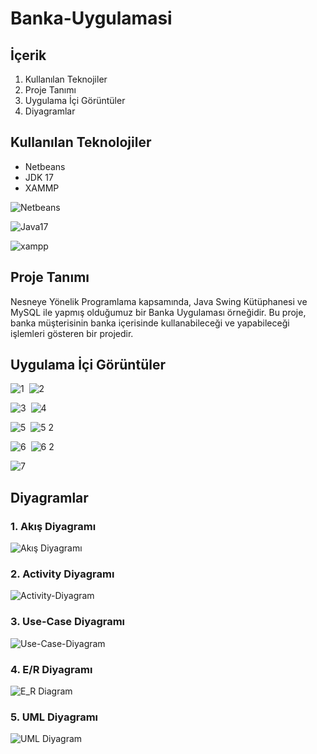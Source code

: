 # Banka-Uygulamasi
## İçerik
1.  Kullanılan Teknojiler
2.  Proje Tanımı
3.  Uygulama İçi Görüntüler
4.  Diyagramlar
## Kullanılan Teknolojiler
- Netbeans 
- JDK 17
- XAMMP

![Netbeans](https://user-images.githubusercontent.com/48651506/142020961-57cf1fa0-a109-4827-8ea6-55b2c6d766a4.png)

![Java17](https://user-images.githubusercontent.com/48651506/142019456-32797884-4318-4c85-a643-088a0217bd85.png)

![xampp](https://user-images.githubusercontent.com/48651506/142017402-ed93ba7d-c910-477e-a489-1a9ee2159ff0.png)


## Proje Tanımı
Nesneye Yönelik Programlama kapsamında, Java Swing Kütüphanesi ve MySQL ile yapmış olduğumuz bir Banka Uygulaması örneğidir. Bu proje, banka müşterisinin banka içerisinde kullanabileceği ve yapabileceği işlemleri gösteren bir projedir.

## Uygulama İçi Görüntüler

![1](https://user-images.githubusercontent.com/48651506/149617257-5b25a56b-accd-48cc-b4fd-f2bc774c478c.png) &nbsp;![2](https://user-images.githubusercontent.com/48651506/149617258-03ca385c-0aa7-4939-b3a9-44157ba450aa.png)

![3](https://user-images.githubusercontent.com/48651506/149617291-db1a6cd1-898e-4626-91d7-ba3340d5fc3c.png) &nbsp;![4](https://user-images.githubusercontent.com/48651506/149617294-5bd2b24f-da84-4ffe-803c-bb5962ab172d.png)

![5](https://user-images.githubusercontent.com/48651506/149617309-02c2777f-b3b6-46bf-9e3d-04f9b697d083.png) &nbsp;![5 2](https://user-images.githubusercontent.com/48651506/149617322-b0f06734-d53b-42e0-a8e2-660d9f1f6c63.png)

![6](https://user-images.githubusercontent.com/48651506/149617327-7b3308f3-f62e-4d97-b823-481729ceaa8a.png) &nbsp;![6 2](https://user-images.githubusercontent.com/48651506/149617329-47ff97d3-bb14-4824-af3d-6b529693bc6d.png)

![7](https://user-images.githubusercontent.com/48651506/149617425-d0a2ef3b-d129-47b6-a7f9-ce229b67bdf8.png)


## Diyagramlar
### 1. Akış Diyagramı

![Akış Diyagramı](https://user-images.githubusercontent.com/48651506/142017806-e8ebbd1d-7346-4868-8e76-ad162d94badc.jpg)

### 2. Activity Diyagramı

![Activity-Diyagram](https://user-images.githubusercontent.com/48651506/142017838-900c3728-dbeb-4774-8fde-8496f1991381.jpg)

### 3. Use-Case Diyagramı

![Use-Case-Diyagram](https://user-images.githubusercontent.com/48651506/142017865-8c68030a-359d-4b62-8fcb-b8f5d5b58fed.jpeg)


### 4. E/R Diyagramı

![E_R Diagram ](https://user-images.githubusercontent.com/48651506/142017908-696dca04-b14d-49c2-bade-51744dac5bfa.jpeg)

### 5. UML Diyagramı

![UML Diyagram](https://user-images.githubusercontent.com/48651506/142036392-771db6a5-2df7-480b-aedd-d83298a080c2.jpeg)

